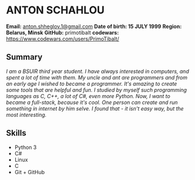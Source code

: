 # ANTON SCHAHLOU

**Email:** anton.shheglov.1@gmail.com
**Date of birth: 15 JULY 1999**
**Region: Belarus, Minsk**
**GitHub:** primotibalt
**codewars:** https://www.codewars.com/users/PrimoTibalt/

## Summary

*I am a BSUIR third year student. I have always interested in computers, and spent a lot of time with them. My uncle and ant are programmers and from an early age I wished to became a programmer. It's amazing to create some tools that are helpful and fun. I studied by myself such programming languages as C, C++, a lot of C#, even more Python. Now, I want to became a full-stack, because it's cool. One person can create and run something in internet by him selve. I found that - it isn't easy way, but the most interesting.*

## Skills
- Python 3
- C#
- Linux
- C
- Git + GitHub

